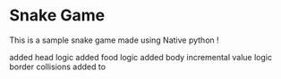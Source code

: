 # Snake Game

This is a sample snake game made using Native python !

added head logic
added food logic
added body incremental value logic<br>
border collisions added to 
